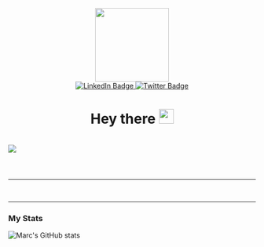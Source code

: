 <div align="center" >
<img src="https://i.imgur.com/CIKsJDf.png" width="150px">
<div id="badges">
  <a target="_blank" href="https://www.linkedin.com/in/Marc-Jalkh/">
    <img src="https://img.shields.io/badge/LinkedIn-blue?style=for-the-badge&logo=linkedin&logoColor=white" alt="LinkedIn Badge"/>
  </a>
  <a target="_blank" href="https://twitter.com/Marc_Jalkh">
    <img src="https://img.shields.io/badge/Twitter-blue?style=for-the-badge&logo=twitter&logoColor=white" alt="Twitter Badge"/>
  </a>
</div>
<!--
<img src="https://komarev.com/ghpvc/?username=Marc-Jalkh&style=flat-square&color=blue" alt=""/>
-->
<h1>
  Hey there
  <img src="https://media.giphy.com/media/hvRJCLFzcasrR4ia7z/giphy.gif" width="30px"/>
</h1><br>
</div>

<div>
   <img src="https://i.imgur.com/wsRchLL.gif">

   <h3 align="center "></h3>

</div>
<br>
<hr>
<br>
<hr>
   <h3 align="left"> My Stats </h3>

![Marc's GitHub stats](https://github-readme-stats.vercel.app/api?username=marc-jalkh&theme=react&hide_border=true&show_icons=true)          
